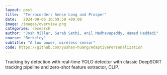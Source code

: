 ```yaml
---
layout: post
title:  "Terracorder: Sense Long and Prosper"
date:   2024-09-06 16:59:59 +00:00
image: /images/overview.png
categories: research
author: "Josh Millar, Sarab Sethi, Anil Madhavapeddy, Hamed Haddadi"
course: "Berkeley"
subtitle: "A low power, wireless sensor"
code: https://github.com/yushan-huang/AdaptivePersonalization
---
```

Tracking by detection with real-time YOLO detector with classic DeepSORT tracking pipeline and zero-shot feature extractor, CLIP.